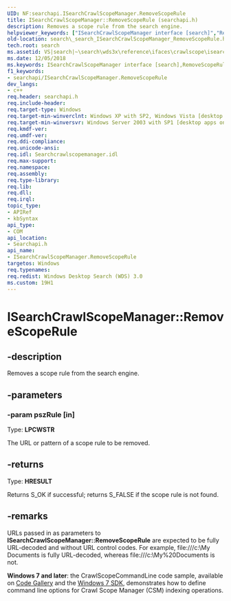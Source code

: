 ```yaml
---
UID: NF:searchapi.ISearchCrawlScopeManager.RemoveScopeRule
title: ISearchCrawlScopeManager::RemoveScopeRule (searchapi.h)
description: Removes a scope rule from the search engine.helpviewer_keywords: ["ISearchCrawlScopeManager interface [search]","RemoveScopeRule method","ISearchCrawlScopeManager.RemoveScopeRule","ISearchCrawlScopeManager::RemoveScopeRule","RemoveScopeRule","RemoveScopeRule method [search]","RemoveScopeRule method [search]","ISearchCrawlScopeManager interface","_search_ISearchCrawlScopeManager_RemoveScopeRule","search._search_ISearchCrawlScopeManager_RemoveScopeRule","searchapi/ISearchCrawlScopeManager::RemoveScopeRule"]
old-location: search\_search_ISearchCrawlScopeManager_RemoveScopeRule.htm
tech.root: search
ms.assetid: VS|search|~\search\wds3x\reference\ifaces\crawlscope\isearchcrawlscopemanager\removescoperule.htm
ms.date: 12/05/2018
ms.keywords: ISearchCrawlScopeManager interface [search],RemoveScopeRule method, ISearchCrawlScopeManager.RemoveScopeRule, ISearchCrawlScopeManager::RemoveScopeRule, RemoveScopeRule, RemoveScopeRule method [search], RemoveScopeRule method [search],ISearchCrawlScopeManager interface, _search_ISearchCrawlScopeManager_RemoveScopeRule, search._search_ISearchCrawlScopeManager_RemoveScopeRule, searchapi/ISearchCrawlScopeManager::RemoveScopeRule
f1_keywords:
- searchapi/ISearchCrawlScopeManager.RemoveScopeRule
dev_langs:
- c++
req.header: searchapi.h
req.include-header: 
req.target-type: Windows
req.target-min-winverclnt: Windows XP with SP2, Windows Vista [desktop apps only]
req.target-min-winversvr: Windows Server 2003 with SP1 [desktop apps only]
req.kmdf-ver: 
req.umdf-ver: 
req.ddi-compliance: 
req.unicode-ansi: 
req.idl: Searchcrawlscopemanager.idl
req.max-support: 
req.namespace: 
req.assembly: 
req.type-library: 
req.lib: 
req.dll: 
req.irql: 
topic_type:
- APIRef
- kbSyntax
api_type:
- COM
api_location:
- Searchapi.h
api_name:
- ISearchCrawlScopeManager.RemoveScopeRule
targetos: Windows
req.typenames: 
req.redist: Windows Desktop Search (WDS) 3.0
ms.custom: 19H1
---
```


# ISearchCrawlScopeManager::RemoveScopeRule


## -description


Removes a scope rule from the search engine.


## -parameters




### -param pszRule [in]

Type: <b>LPCWSTR</b>

The URL or pattern of a scope rule to be removed.


## -returns



Type: <b>HRESULT</b>

Returns S_OK if successful; returns S_FALSE if the scope rule is not found.




## -remarks



URLs passed in as parameters to <b>ISearchCrawlScopeManager::RemoveScopeRule</b> are expected to be fully URL-decoded and without URL control codes. For example, file:///c:\My Documents is fully URL-decoded, whereas file:///c:\My%20Documents is not.

<b>Windows 7 and later</b>: the CrawlScopeCommandLine code sample, available on <a href="https://code.msdn.microsoft.com/windowssearch">Code Gallery</a> and the <a href="https://msdn.microsoft.com/windowsvista/bb980924.aspx">Windows 7 SDK</a>, demonstrates how to define command line options for Crawl Scope Manager (CSM) indexing operations.



